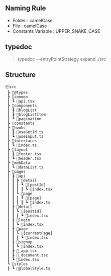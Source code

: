 ## Naming Rule

- Folder : camelCase
- File : camelCase
- Constants Variable : UPPER_SNAKE_CASE

## typedoc

> typedoc --entryPointStrategy expand ./src

## Structure

```
📦src
 ┣ 📂@types
 ┣ 📂common
 ┃ ┗ 📜api.tsx
 ┣ 📂components
 ┃ ┣ 📂blogList
 ┃ ┣ 📂blogListItem
 ┃ ┗ 📂pagination
 ┣ 📂constants
 ┣ 📂hooks
 ┃ ┣ 📜useGetId.ts
 ┃ ┗ 📜useInput.ts
 ┣ 📂interfaces
 ┃ ┗ 📜index.ts
 ┣ 📂layout
 ┃ ┣ 📜footer.tsx
 ┃ ┗ 📜header.tsx
 ┣ 📂mokData
 ┃ ┗ 📜dataList.ts
 ┣ 📂pages
 ┃ ┣ 📂api
 ┃ ┃ ┣ 📂detail
 ┃ ┃ ┃ ┗ 📂[postId]
 ┃ ┃ ┃ ┃ ┗ 📜index.tsx
 ┃ ┃ ┗ 📂page
 ┃ ┃ ┃ ┗ 📂[page]
 ┃ ┃ ┃ ┃ ┗ 📜index.ts
 ┃ ┣ 📂detail
 ┃ ┃ ┗ 📂[postId]
 ┃ ┃ ┃ ┗ 📜index.tsx
 ┃ ┣ 📂login
 ┃ ┃ ┗ 📜index.tsx
 ┃ ┣ 📂page
 ┃ ┃ ┗ 📂[currentPage]
 ┃ ┃ ┃ ┗ 📜index.tsx
 ┃ ┣ 📂signup
 ┃ ┃ ┗ 📜index.tsx
 ┃ ┣ 📜_app.tsx
 ┃ ┣ 📜_document.tsx
 ┃ ┗ 📜index.tsx
 ┗ 📂styles
 ┃ ┗ 📜globalStyle.ts
```
